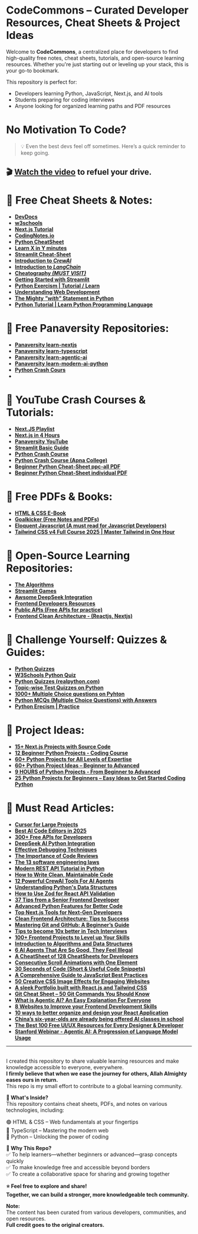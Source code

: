 # CodeCommons – Curated Developer Resources, Cheat Sheets & Project Ideas

Welcome to **CodeCommons**, a centralized place for developers to find high-quality free notes, cheat sheets, tutorials, and open-source learning resources. Whether you're just starting out or leveling up your stack, this is your go-to bookmark.

This repository is perfect for:
- Developers learning Python, JavaScript, Next.js, and AI tools
- Students preparing for coding interviews
- Anyone looking for organized learning paths and PDF resources


# No Motivation To Code?
> 💡 Even the best devs feel off sometimes. Here’s a quick reminder to keep going.<br>

🎬 [**Watch the video**](https://www.youtube.com/watch?v=KMU8_NWefZI) to refuel your drive.
---

# 📌 Free Cheat Sheets & Notes:
- **[DevDocs](https://devdocs.io/)**
- **[w3schools](https://www.w3schools.com/)**
- **[Next.js Tutorial](https://www.geeksforgeeks.org/nextjs/?ref=gcse_outind)**
- **[CodingNotes.io](https://www.codingnotes.io/)** 
- **[Python CheatSheet](https://www.pythoncheatsheet.org/)**
- **[Learn X in Y minutes](https://learnxinyminutes.com/)**
- **[Streamlit Cheat-Sheet](https://docs.streamlit.io/develop/quick-reference/cheat-sheet)**
- **[Introduction to *CrewAI*](https://docs.crewai.com/introduction)**
- **[Introduction to *LangChain*](https://python.langchain.com/docs/introduction/)**
- **[Cheatography *(MUST VISIT)*](https://cheatography.com/)**
- **[Getting Started with Streamlit](https://www.pythonguis.com/tutorials/getting-started-with-streamlit/?ref=dailydev)**
- **[Python Exercism | Tutorial / Learn](https://exercism.org/tracks/python/concepts)**
- **[Understanding Web Development](https://www.geeksforgeeks.org/web-development/)**
- **[The Mighty *"with"* Statement in Python](https://github.com/panaversity/learn-modern-ai-python/blob/main/00_python_colab/Appendix/with%20statement%20in%20Python.md)**
- **[Python Tutorial | Learn Python Programming Language](https://www.geeksforgeeks.org/python-programming-language-tutorial/)**

# 📌 Free Panaversity Repositories:
- **[Panaversity learn-nextjs](https://github.com/panaverse/learn-nextjs)**
- **[Panaversity learn-typescript](https://github.com/panaverse/learn-typescript)**
- **[Panaversity learn-agentic-ai](https://github.com/panaverse/learn-agentic-ai)**
- **[Panaversity learn-modern-ai-python](https://github.com/panaverse/learn-modern-ai-python)**
- **[Python Crash Cours](https://github.com/panaversity/learn-modern-ai-python/tree/main/11_python_crash_course)**
- 
# 📌 YouTube Crash Courses & Tutorials:
- **[Next.JS Playlist](https://www.youtube.com/watch?v=ZjAqacIC_3c&list=PLC3y8-rFHvwjOKd6gdf4QtV1uYNiQnruI)**
- **[Next.js in 4 Hours](https://youtu.be/eaQc7vbV4po?si=w7GAsd9VguryA99c)**
- **[Panaversity YouTube](https://www.youtube.com/@panaverse)**
- **[Streamlit Basic Guide](https://www.youtube.com/watch?v=8W8NQFFbDcU)**
- **[Python Crash Course](https://www.youtube.com/playlist?list=PLSbJ7w914ZvDvwKUlhFIiMVS30xB5Fjwf)**
- **[Python Crash Course (Apna College)](https://www.youtube.com/watch?v=t2_Q2BRzeEE&list=PLGjplNEQ1it8-0CmoljS5yeV-GlKSUEt0)**
- **[Beginner Python Cheat-Sheet ppc-all PDF](https://github.com/panaversity/learn-modern-ai-python/blob/main/11_python_crash_course/python_crash_course_book_code_with_typing/cheat_sheets/color_sheets/beginners_python_cheat_sheet_pcc_all.pdf)**
- **[Beginner Python Cheat-Sheet individual PDF](https://github.com/panaversity/learn-modern-ai-python/tree/main/11_python_crash_course/python_crash_course_book_code_with_typing/cheat_sheets/color_sheets/individual_sheets_color)**

# 📌 Free PDFs & Books:
- **[HTML & CSS E-Book](https://github.com/Mutahir-15/Coding-Notes/tree/main/HTML%20%26%20CSS%20E-Book.pdf)**
- **[Goalkicker (Free Notes and PDFs)](https://goalkicker.com/)**
- **[Eloquent Javascript (A must read for Javascript Developers)](https://eloquentjavascript.net/)**
- **[Tailwind CSS v4 Full Course 2025 | Master Tailwind in One Hour](https://www.youtube.com/watch?v=6biMWgD6_JY&t=2s)**

# 📌 Open-Source Learning Repositories:
- **[The Algorithms](http://github.com/TheAlgorithms)**
- **[Streamlit Games](https://github.com/joelgrus/streamlit-games)**
- **[Awsome DeepSeek Integration](https://github.com/deepseek-ai/awesome-deepseek-integration?ref=dailydev)**
- **[Frontend Developers Resources](https://github.com/dypsilon/frontend-dev-bookmarks)**
- **[Public APIs (Free APIs for practice)](https://github.com/public-apis/public-apis)**
- **[Frontend Clean Architecture - (Reactjs, Nextjs)](https://github.com/Shpendrr/react-app-structure)**

# 📌 Challenge Yourself: Quizzes & Guides:
- **[Python Quizzes](https://pynative.com/python/quizzes/)**
- **[W3Schools Python Quiz ](https://www.w3schools.com/python/python_quiz.asp)**
- **[Python Quizzes (realpython.com)](https://realpython.com/quizzes/)**
- **[Topic-wise Test Quizzes on Python](https://test.sanfoundry.com/python-programming-tests/#python-programming-test-quizzes)**
- **[1000+ Multiple Choice questions on  Pyhton](https://www.sanfoundry.com/1000-python-questions-answers/)**
- **[Python MCQs (Multiple Choice Questions) with Answers](https://www.geeksforgeeks.org/python-multiple-choice-questions/)**
- **[Python Erecism | Practice](https://exercism.org/tracks/python/exercises)**

# 📌 Project Ideas:
- **[15+ Next.js Projects with Source Code](https://www.guvi.in/blog/top-nextjs-projects-for-all-levels/)**
- **[12 Beginner Python Projects - Coding Course](https://www.youtube.com/watch?v=8ext9G7xspg&t=100s)**
- **[60+ Python Projects for All Levels of Expertise](https://www.datacamp.com/blog/60-python-projects-for-all-levels-expertise)**
- **[60+ Python Project Ideas – Beginner to Advanced](https://www.dataquest.io/blog/python-projects-for-beginners/)**
- **[9 HOURS of Python Projects - From Beginner to Advanced](https://www.youtube.com/watch?v=NpmFbWO6HPU&t=165s)**
- **[25 Python Projects for Beginners – Easy Ideas to Get Started Coding Python](https://www.freecodecamp.org/news/python-projects-for-beginners/#heading-qr-code-encoder-decoder-python-project)**

# 📌 Must Read Articles:
- **[Cursor for Large Projects](https://getstream.io/blog/cursor-ai-large-projects/?ref=dailydev)**
- **[Best AI Code Editors in 2025](https://www.builder.io/blog/best-ai-code-editors?ref=dailydev)**
- **[300+ Free APIs for Developers](https://dev.to/hanzla-baig/300-free-apis-every-developer-needs-to-know-2ohm?ref=dailydev)**
- **[DeepSeek AI Python Integration](https://www.gcptutorials.com/post/deepseek-ai-python-integration-beginner's-guide-to-building-smart-applications)**
- **[Effective Debugging Techniques](https://www.geeksforgeeks.org/debugging-techniques-for-beginners/)**
- **[The Importance of Code Reviews](https://smartbear.com/learn/code-review/best-practices-for-peer-code-review/)**
- **[The 13 software engineering laws](https://newsletter.manager.dev/p/the-13-software-engineering-laws?ref=dailydev)**
- **[Modern REST API Tutorial in Python](https://zato.io/en/blog/modern-rest-api-tutorial-in-python.html?ref=dailydev)**
- **[How to Write Clean, Maintainable Code](https://www.freecodecamp.org/news/10-principles-of-clean-code/)**
- **[12 Powerful CrewAI Tools For AI Agents](https://blog.dailydoseofds.com/p/12-powerful-tools-for-ai-agents?ref=dailydev)**
- **[Understanding Python's Data Structures](https://realpython.com/python-data-structures/)**
- **[How to Use Zod for React API Validation](http://freecodecamp.org/news/how-to-use-zod-for-react-api-validation/?ref=dailydev)**
- **[37 Tips from a Senior Frontend Developer](https://dev.to/_ndeyefatoudiop/37-tips-from-a-senior-frontend-developer-251b?ref=dailydev)**
- **[Advanced Python Features for Better Code](https://towardsdev.com/advanced-python-features-for-better-code-54842e6a1e62)**
- **[Top Next.js Tools for Next-Gen Developers](https://medium.com/@sanjay_joshi/top-next-js-tools-for-next-gen-developers-4b536c657f6a)**
- **[Clean Frontend Architecture: Tips to Success](https://blog.stackademic.com/clean-frontend-architecture-tips-to-success-db0b159b7b38)**
- **[Mastering Git and GitHub: A Beginner’s Guide](https://guides.github.com/introduction/git-handbook/)**
- **[Tips to become 10x better in Tech Interviews](https://www.leadership-letters.com/p/tips-to-become-10x-better-in-tech?ref=dailydev)**
- **[100+ Frontend Projects to Level up Your Skills](https://uvaiscodes.blogspot.com/2024/10/frontend-projects.html?ref=dailydev)**
- **[Introduction to Algorithms and Data Structures](https://www.geeksforgeeks.org/fundamentals-of-algorithms/)**  
- **[6 AI Agents That Are So Good, They Feel Illegal](https://medium.com/@hii_mohit/6-ai-agents-that-are-so-good-they-feel-illegal-e33a816ed803)**
- **[A CheatSheet of 128 CheatSheets for Developers](https://dev.to/devmount/a-cheatsheet-of-128-cheatsheets-for-developers-f4m?ref=dailydev)**
- **[Consecutive Scroll Animations with One Element](https://tympanus.net/codrops/2024/11/20/consecutive-scroll-animations-with-one-element/?ref=dailydev)**
- **[30 Seconds of Code (Short & Useful Code Snippets)](https://www.30secondsofcode.org/)**
- **[A Comprehensive Guide to JavaScript Best Practices](https://www.sitepoint.com/javascript-best-practices/)**
- **[50 Creative CSS Image Effects for Engaging Websites](https://prismic.io/blog/css-image-effects?ref=dailydev)**
- **[A sleek Portfolio built with React.js and Tailwind CSS](https://dly.to/C2X62JT4Hfb)**
- **[Git Cheat Sheet – 50 Git Commands You Should Know](https://www.freecodecamp.org/news/git-cheat-sheet/?ref=dailydev)**
- **[What is Agentic AI? An Easy Explanation For Everyone](https://www.youtube.com/watch?v=-pqzyvRp3Tc)**
- **[8 Websites to Improve your Frontend Development Skills](https://uvaiscodes.blogspot.com/2024/11/frontend-development.html?ref=dailydev)**
- **[10 ways to better organize and design your React Application](https://thetshaped.dev/p/10-ways-organize-and-design-react-application?ref=dailydev)**
- **[China’s six-year-olds are already being offered AI classes in school](https://www.yahoo.com/news/china-six-olds-already-being-160253267.html?guccounter=1)**
- **[The Best 100 Free UI/UX Resources for Every Designer & Developer](https://pixicstudio.medium.com/the-best-100-free-ui-ux-resources-for-every-designer-developer-da306eb72919)**
- **[Stanford Webinar - Agentic AI: A Progression of Language Model Usage](https://www.youtube.com/watch?v=kJLiOGle3Lw)**

---
<br>I created this repository to share valuable learning resources and make knowledge accessible to everyone, everywhere.<br>**I firmly believe that when we ease the journey for others, Allah Almighty eases ours in return.**<br> This repo is my small effort to contribute to a global learning community.

**📌 What's Inside?** <br>This repository contains cheat sheets, PDFs, and notes on various technologies, including:

🟢 HTML & CSS – Web fundamentals at your fingertips<br>
🔵 TypeScript – Mastering the modern web  
🐍 Python – Unlocking the power of coding<br>

**🎯 Why This Repo?**<br>
✅ To help learners—whether beginners or advanced—grasp concepts quickly  
✅ To make knowledge free and accessible beyond borders  
✅ To create a collaborative space for sharing and growing together  <br>

**⭐ Feel free to explore and share!**<br>
**Together, we can build a stronger, more knowledgeable tech community.**

**Note:** <br>
The content has been curated from various developers, communities, and open resources.<br>
**Full credit goes to the original creators.**
